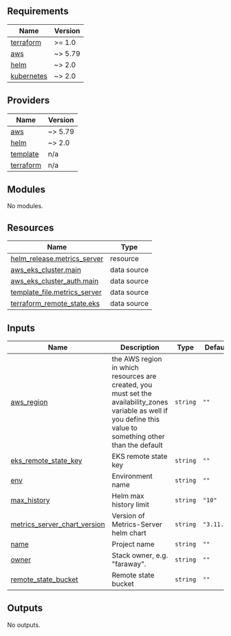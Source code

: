 ## Requirements

| Name | Version |
|------|---------|
| <a name="requirement_terraform"></a> [terraform](#requirement\_terraform) | >= 1.0 |
| <a name="requirement_aws"></a> [aws](#requirement\_aws) | ~> 5.79 |
| <a name="requirement_helm"></a> [helm](#requirement\_helm) | ~> 2.0 |
| <a name="requirement_kubernetes"></a> [kubernetes](#requirement\_kubernetes) | ~> 2.0 |

## Providers

| Name | Version |
|------|---------|
| <a name="provider_aws"></a> [aws](#provider\_aws) | ~> 5.79 |
| <a name="provider_helm"></a> [helm](#provider\_helm) | ~> 2.0 |
| <a name="provider_template"></a> [template](#provider\_template) | n/a |
| <a name="provider_terraform"></a> [terraform](#provider\_terraform) | n/a |

## Modules

No modules.

## Resources

| Name | Type |
|------|------|
| [helm_release.metrics_server](https://registry.terraform.io/providers/hashicorp/helm/latest/docs/resources/release) | resource |
| [aws_eks_cluster.main](https://registry.terraform.io/providers/hashicorp/aws/latest/docs/data-sources/eks_cluster) | data source |
| [aws_eks_cluster_auth.main](https://registry.terraform.io/providers/hashicorp/aws/latest/docs/data-sources/eks_cluster_auth) | data source |
| [template_file.metrics_server](https://registry.terraform.io/providers/hashicorp/template/latest/docs/data-sources/file) | data source |
| [terraform_remote_state.eks](https://registry.terraform.io/providers/hashicorp/terraform/latest/docs/data-sources/remote_state) | data source |

## Inputs

| Name | Description | Type | Default | Required |
|------|-------------|------|---------|:--------:|
| <a name="input_aws_region"></a> [aws\_region](#input\_aws\_region) | the AWS region in which resources are created, you must set the availability\_zones variable as well if you define this value to something other than the default | `string` | `""` | no |
| <a name="input_eks_remote_state_key"></a> [eks\_remote\_state\_key](#input\_eks\_remote\_state\_key) | EKS remote state key | `string` | `""` | no |
| <a name="input_env"></a> [env](#input\_env) | Environment name | `string` | `""` | no |
| <a name="input_max_history"></a> [max\_history](#input\_max\_history) | Helm max history limit | `string` | `"10"` | no |
| <a name="input_metrics_server_chart_version"></a> [metrics\_server\_chart\_version](#input\_metrics\_server\_chart\_version) | Version of Metrics-Server helm chart | `string` | `"3.11.0"` | no |
| <a name="input_name"></a> [name](#input\_name) | Project name | `string` | `""` | no |
| <a name="input_owner"></a> [owner](#input\_owner) | Stack owner, e.g. "faraway". | `string` | `""` | no |
| <a name="input_remote_state_bucket"></a> [remote\_state\_bucket](#input\_remote\_state\_bucket) | Remote state bucket | `string` | `""` | no |

## Outputs

No outputs.
